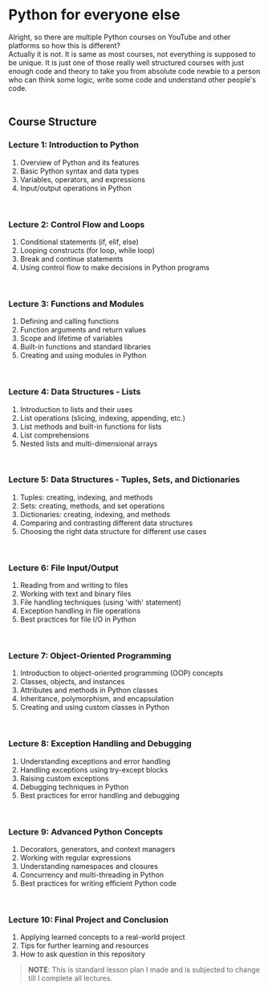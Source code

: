 # Python for everyone else

Alright, so there are multiple Python courses on YouTube and other platforms so how this is different?<br>
Actually it is not. It is same as most courses, not everything is supposed to be unique. It is just one of those
really well structured courses with just enough code and theory to take you from absolute code newbie to a person who can think some logic, write some code and understand other people's code.<br><br>

## Course Structure

### Lecture 1: Introduction to Python

1. Overview of Python and its features
2. Basic Python syntax and data types
3. Variables, operators, and expressions
4. Input/output operations in Python
<br>

### Lecture 2: Control Flow and Loops

1. Conditional statements (if, elif, else)
2. Looping constructs (for loop, while loop)
3. Break and continue statements
4. Using control flow to make decisions in Python programs
<br>

### Lecture 3: Functions and Modules

1. Defining and calling functions
2. Function arguments and return values
3. Scope and lifetime of variables
4. Built-in functions and standard libraries
5. Creating and using modules in Python
<br>

### Lecture 4: Data Structures - Lists

1. Introduction to lists and their uses
2. List operations (slicing, indexing, appending, etc.)
3. List methods and built-in functions for lists
4. List comprehensions
5. Nested lists and multi-dimensional arrays
<br>

### Lecture 5: Data Structures - Tuples, Sets, and Dictionaries

1. Tuples: creating, indexing, and methods
2. Sets: creating, methods, and set operations
3. Dictionaries: creating, indexing, and methods
4. Comparing and contrasting different data structures
5. Choosing the right data structure for different use cases
<br>

### Lecture 6: File Input/Output

1. Reading from and writing to files
2. Working with text and binary files
3. File handling techniques (using 'with' statement)
4. Exception handling in file operations
5. Best practices for file I/O in Python
<br>

### Lecture 7: Object-Oriented Programming

1. Introduction to object-oriented programming (OOP) concepts
2. Classes, objects, and instances
3. Attributes and methods in Python classes
4. Inheritance, polymorphism, and encapsulation
5. Creating and using custom classes in Python
<br>

### Lecture 8: Exception Handling and Debugging

1. Understanding exceptions and error handling
2. Handling exceptions using try-except blocks
3. Raising custom exceptions
4. Debugging techniques in Python
5. Best practices for error handling and debugging
<br>

### Lecture 9: Advanced Python Concepts

1. Decorators, generators, and context managers
2. Working with regular expressions
3. Understanding namespaces and closures
4. Concurrency and multi-threading in Python
5. Best practices for writing efficient Python code
<br>

### Lecture 10: Final Project and Conclusion

1. Applying learned concepts to a real-world project
2. Tips for further learning and resources
3. How to ask question in this repository

> **__NOTE__**: This is standard lesson plan I made and is subjected to change till I complete all lectures. 